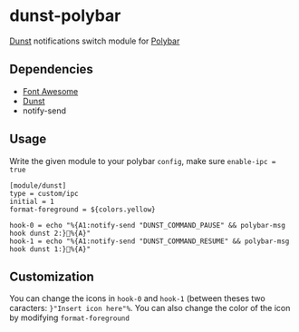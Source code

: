# dunst-polybar
[Dunst](https://github.com/dunst-project/dunst) notifications switch module for [Polybar](https://github.com/jaagr/polybar)


## Dependencies
* [Font Awesome](https://github.com/FortAwesome/Font-Awesome)
* [Dunst](https://github.com/dunst-project/dunst)
* notify-send

## Usage
Write the given module to your polybar `config`, make sure `enable-ipc = true`
```
[module/dunst]
type = custom/ipc
initial = 1
format-foreground = ${colors.yellow}

hook-0 = echo "%{A1:notify-send "DUNST_COMMAND_PAUSE" && polybar-msg hook dunst 2:}%{A}"
hook-1 = echo "%{A1:notify-send "DUNST_COMMAND_RESUME" && polybar-msg hook dunst 1:}%{A}" 
```
## Customization
You can change the icons in `hook-0` and `hook-1` (between theses two caracters: `}"Insert icon here"%`. You can also change the color of the icon by modifying `format-foreground`
